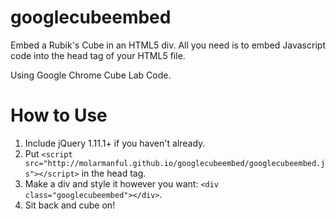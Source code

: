 googlecubeembed
==================

Embed a Rubik's Cube in an HTML5 div. All you need is to embed Javascript code into the head tag of your HTML5 file.

Using Google Chrome Cube Lab Code.

How to Use
==================

1. Include jQuery 1.11.1+ if you haven't already.
2. Put ```<script src="http://molarmanful.github.io/googlecubeembed/googlecubeembed.js"></script>``` in the head tag.
3. Make a div and style it however you want: ```<div class="googlecubeembed"></div>```.
4. Sit back and cube on!

